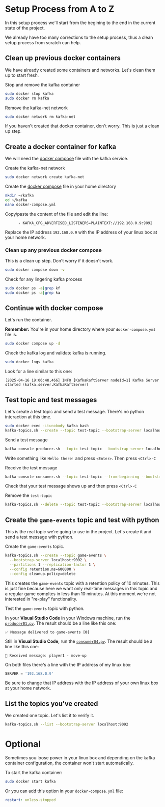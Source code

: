 # Setup Process from A to Z

In this setup process we'll start from the begining to the end in the current state of the project.

We already have too many corrections to the setup process, thus a clean setup process from scratch can help.

## Clean up previous docker containers

We have already created some containers and networks. Let's clean them up to start fresh.

Stop and remove the kafka container

```bash
sudo docker stop kafka
sudo docker rm kafka
```

Remove the kafka-net network

```bash
sudo docker network rm kafka-net
```



If you haven't created that docker container, don't worry. This is just a clean up step.

## Create a docker container for kafka

We will need the [docker compose](docker-compose.yml) file with the kafka service.

Create the kafka-net network

```bash
sudo docker network create kafka-net
```

Create the [docker compose](docker-compose.yml) file in your home directory

```bash
mkdir ~/kafka
cd ~/kafka
nano docker-compose.yml
```

Copy/paste the content of the file and edit the line:

```
      - KAFKA_CFG_ADVERTISED_LISTENERS=PLAINTEXT://192.168.0.9:9092
```

Replace the IP address `192.168.0.9` with the IP address of your linux box at your home network.

### Clean up any previous docker compose

This is a clean up step. Don't worry if it doesn't work.

```bash
sudo docker compose down -v
```

Check for any lingering kafka process

```bash
sudo docker ps -a|grep kf
sudo docker ps -a|grep ka
```

## Continue with docker compose

Let's run the container.

**Remember:** You're in your home directory where your `docker-compose.yml` file is.

```bash
sudo docker compose up -d
```

Check the kafka log and validate kafka is running.

```bash
sudo docker logs kafka
```

Look for a line similar to this one:

```
[2025-04-16 19:06:48,466] INFO [KafkaRaftServer nodeId=1] Kafka Server started (kafka.server.KafkaRaftServer)
```

## Test topic and test messages

Let's create a test topic and send a test message. There's no python interaction at this time.

```bash
sudo docker exec -itunobody kafka bash
kafka-topics.sh --create --topic test-topic --bootstrap-server localhost:9092 --partitions 1 --replication-factor 1
```

Send a test message

```bash
kafka-console-producer.sh --topic test-topic --bootstrap-server localhost:9092
```

Write something like `Hello there!` and press `<Enter>`. Then press `<Ctrl>-C`

Receive the test message

```bash
kafka-console-consumer.sh --topic test-topic --from-beginning --bootstrap-server localhost:9092
```

Check that your test message shows up and then press `<Ctrl>-C`

Remove the `test-topic`

```bash
kafka-topics.sh --delete --topic test-topic --bootstrap-server localhost:9092
```

## Create the `game-events` topic and test with python

This is the real topic we're going to use in the project. Let's create it and send a test message with python.

Create the `game-events` topic.

```bash
kafka-topics.sh --create --topic game-events \
  --bootstrap-server localhost:9092 \
  --partitions 1 --replication-factor 1 \
  --config retention.ms=600000 \
  --config cleanup.policy=delete
```

This creates the `game-events` topic with a retention policy of 10 minutes. This is just fine because here we want only real-time messages in this topic and a regular game compltes in less than 10 minutes. At this moment we're not interested in "re-play" functionality.

Test the `game-events` topic with python.

In your **Visual Studio Code** in your Windows machine, run the [`producer01.py`](producer01.py). The result should be a line like this one:

```
✅ Message delivered to game-events [0]
```

Still in **Visual Studio Code**, run the [`consumer04.py`](consumer04.py). The result should be a line like this one:

```
📩 Received message: player1 - move-up
```

On both files there's a line with the IP address of my linux box:

```python
SERVER = '192.168.0.9'
```

Be sure to change that IP address with the IP address of your own linux box at your home network.

## List the topics you've created

We created one topic. Let's list it to verify it.

```bash
kafka-topics.sh --list --bootstrap-server localhost:9092
```

# Optional

Sometimes you loose power in your linux box and depending on the kafka container configuration, the container won't start automatically.

To start the kafka container:

```bash
sudo docker start kafka
```

Or you can add this option in your `docker-compose.yml` file:

```yml
restart: unless-stopped
```